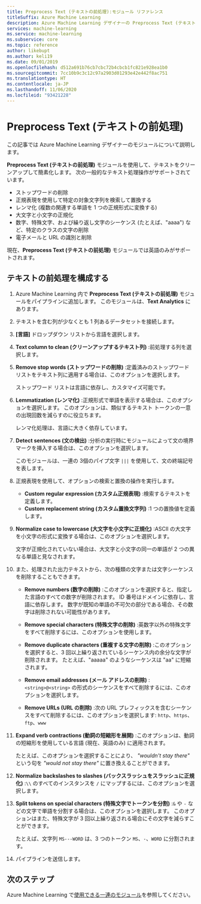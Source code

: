 ```yaml
---
title: Preprocess Text (テキストの前処理):モジュール リファレンス
titleSuffix: Azure Machine Learning
description: Azure Machine Learning デザイナーの Preprocess Text (テキストの前処理) モジュールを使用して、テキストをクリーンアップして簡素化する方法について説明します。
services: machine-learning
ms.service: machine-learning
ms.subservice: core
ms.topic: reference
author: likebupt
ms.author: keli19
ms.date: 09/01/2019
ms.openlocfilehash: d512a691b76cb7cbc72b4cbcb1fc821e928ea1b0
ms.sourcegitcommit: 7cc10b9c3c12c97a2903d01293e42e442f8ac751
ms.translationtype: HT
ms.contentlocale: ja-JP
ms.lasthandoff: 11/06/2020
ms.locfileid: "93421228"
---
```

# <a name="preprocess-text"></a>Preprocess Text (テキストの前処理)

この記事では Azure Machine Learning デザイナーのモジュールについて説明します。

**Preprocess Text (テキストの前処理)** モジュールを使用して、テキストをクリーンアップして簡素化します。 次の一般的なテキスト処理操作がサポートされています。

* ストップワードの削除
* 正規表現を使用して特定の対象文字列を検索して置換する
* レンマ化 (複数の関連する単語を 1 つの正規形式に変換する)
* 大文字と小文字の正規化
* 数字、特殊文字、および繰り返し文字のシーケンス (たとえば、"aaaa") など、特定のクラスの文字の削除
* 電子メールと URL の識別と削除

現在、**Preprocess Text (テキストの前処理)** モジュールでは英語のみがサポートされます。

## <a name="configure-text-preprocessing"></a>テキストの前処理を構成する  

1.  Azure Machine Learning 内で **Preprocess Text (テキストの前処理)** モジュールをパイプラインに追加します。 このモジュールは、**Text Analytics** にあります。

1. テキストを含む列が少なくとも 1 列あるデータセットを接続します。

1. **[言語]** ドロップダウン リストから言語を選択します。

1. **Text column to clean (クリーンアップするテキスト列)** :前処理する列を選択します。

1. **Remove stop words (ストップワードの削除)** :定義済みのストップワード リストをテキスト列に適用する場合は、このオプションを選択します。 

    ストップワード リストは言語に依存し、カスタマイズ可能です。

1. **Lemmatization (レンマ化)** :正規形式で単語を表示する場合は、このオプションを選択します。 このオプションは、類似するテキスト トークンの一意の出現回数を減らすのに役立ちます。

    レンマ化処理は、言語に大きく依存しています。

1. **Detect sentences (文の検出)** :分析の実行時にモジュールによって文の境界マークを挿入する場合は、このオプションを選択します。

    このモジュールは、一連の 3個のパイプ文字 `|||` を使用して、文の終端記号を表します。

1. 正規表現を使用して、オプションの検索と置換の操作を実行します。

    * **Custom regular expression (カスタム正規表現)** :検索するテキストを定義します。
    * **Custom replacement string (カスタム置換文字列)** :1 つの置換値を定義します。

1. **Normalize case to lowercase (大文字を小文字に正規化)** :ASCII の大文字を小文字の形式に変換する場合は、このオプションを選択します。

    文字が正規化されていない場合は、大文字と小文字の同一の単語が 2 つの異なる単語と見なされます。

1. また、処理された出力テキストから、次の種類の文字または文字シーケンスを削除することもできます。

    * **Remove numbers (数字の削除)** :このオプションを選択すると、指定した言語のすべての数字が削除されます。 ID 番号はドメインに依存し、言語に依存します。 数字が既知の単語の不可欠の部分である場合、その数字は削除されない可能性があります。
    
    * **Remove special characters (特殊文字の削除)** :英数字以外の特殊文字をすべて削除するには、このオプションを使用します。
    
    * **Remove duplicate characters (重複する文字の削除)** :このオプションを選択すると、3 回以上繰り返されているシーケンス内の余分な文字が削除されます。 たとえば、"aaaaa" のようなシーケンスは "aa" に短縮されます。
    
    * **Remove email addresses (メール アドレスの削除)** :`<string>@<string>` の形式のシーケンスをすべて削除するには、このオプションを選択します。  
    * **Remove URLs (URL の削除)** :次の URL プレフィックスを含むシーケンスをすべて削除するには、このオプションを選択します: `http`、`https`、`ftp`、`www`
    
1. **Expand verb contractions (動詞の短縮形を展開)** :このオプションは、動詞の短縮形を使用している言語 (現在、英語のみ) に適用されます。 

    たとえば、このオプションを選択することにより、 *"wouldn't stay there"* という句を *"would not stay there"* に置き換えることができます。

1. **Normalize backslashes to slashes (バックスラッシュをスラッシュに正規化)** :`\\` のすべてのインスタンスを `/` にマップするには、このオプションを選択します。

1. **Split tokens on special characters (特殊文字でトークンを分割)** :`&` や `-` などの文字で単語を分割する場合は、このオプションを選択します。 このオプションはまた、特殊文字が 3 回以上繰り返される場合にその文字を減らすことができます。 

    たとえば、文字列 `MS---WORD` は、3 つのトークン `MS`、`-`、`WORD` に分割されます。

1. パイプラインを送信します。

## <a name="next-steps"></a>次のステップ

Azure Machine Learning で[使用できる一連のモジュール](module-reference.md)を参照してください。 